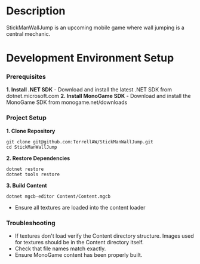 # Description
StickManWallJump is an upcoming mobile game where wall jumping is a central mechanic.

# Development Environment Setup
### Prerequisites
**1. Install .NET SDK** - Download and install the latest .NET SDK from dotnet.microsoft.com
**2. Install MonoGame SDK** - Download and install the MonoGame SDK from monogame.net/downloads
### Project Setup
**1. Clone Repository**
```
git clone git@github.com:TerrellAW/StickManWallJump.git
cd StickManWallJump
```
**2. Restore Dependencies**
```
dotnet restore
dotnet tools restore
```
**3. Build Content**
```
dotnet mgcb-editor Content/Content.mgcb
```
- Ensure all textures are loaded into the content loader
### Troubleshooting
- If textures don't load verify the Content directory structure. Images used for textures should be in the Content directory itself.
- Check that file names match exactly.
- Ensure MonoGame content has been properly built.